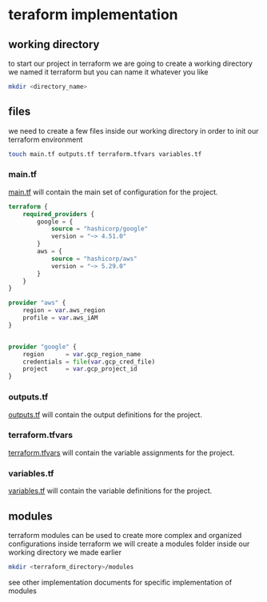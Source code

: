 # teraform implementation

## working directory
to start our project in terraform we are going to create a working directory we named it terraform but you can name it whatever you like 
```sh
mkdir <directory_name>
```

## files

we need to create a few files inside our working directory in order to init our terraform environment 
```sh
touch main.tf outputs.tf terraform.tfvars variables.tf
``` 
### main.tf
[main.tf](../terraform/main.tf) will contain the main set of configuration for the project. 
```tf main.tf
terraform {
    required_providers {
        google = {
            source = "hashicorp/google"
            version = "~> 4.51.0"
        }
        aws = {
            source = "hashicorp/aws"
            version = "~> 5.29.0"
        }
    }
}

provider "aws" {
    region = var.aws_region
    profile = var.aws_iAM
}


provider "google" {
    region      = var.gcp_region_name
    credentials = file(var.gcp_cred_file)
    project     = var.gcp_project_id
}
```

### outputs.tf 
[outputs.tf](../terraform/outputs.tf) will contain the output definitions for the project.
### terraform.tfvars
[terraform.tfvars](../terraform/terraform.tfvars) will contain the variable assignments for the project.

### variables.tf
[variables.tf](../terraform/variables.tf) will contain the variable definitions for the project.

## modules
terraform modules can be used to create more complex and organized  configurations inside terraform
we will create a modules folder inside our working directory we made earlier
```sh
mkdir <terraform_directory>/modules
```
see other implementation documents for specific implementation of modules